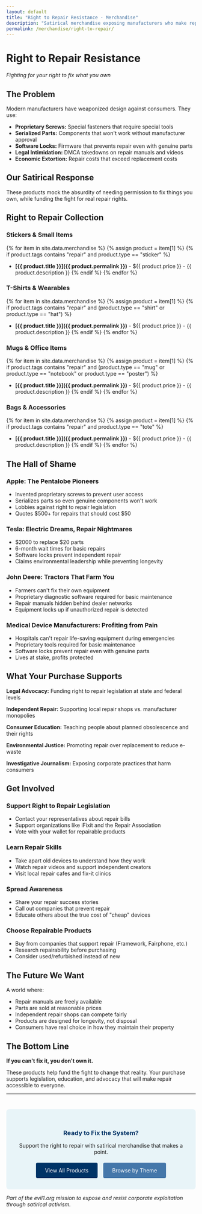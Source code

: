 ```yaml
---
layout: default
title: "Right to Repair Resistance - Merchandise"
description: "Satirical merchandise exposing manufacturers who make repair impossible, expensive, or illegal."
permalink: /merchandise/right-to-repair/
---
```


# Right to Repair Resistance

*Fighting for your right to fix what you own*

## The Problem

Modern manufacturers have weaponized design against consumers. They use:

- **Proprietary Screws:** Special fasteners that require special tools
- **Serialized Parts:** Components that won't work without manufacturer approval
- **Software Locks:** Firmware that prevents repair even with genuine parts
- **Legal Intimidation:** DMCA takedowns on repair manuals and videos
- **Economic Extortion:** Repair costs that exceed replacement costs

## Our Satirical Response

These products mock the absurdity of needing permission to fix things you own, while funding the fight for real repair rights.

## Right to Repair Collection

### Stickers & Small Items

{% for item in site.data.merchandise %}
  {% assign product = item[1] %}
  {% if product.tags contains "repair" and product.type == "sticker" %}
- **[{{ product.title }}]({{ product.permalink }})** - ${{ product.price }} - {{ product.description }}
  {% endif %}
{% endfor %}

### T-Shirts & Wearables

{% for item in site.data.merchandise %}
  {% assign product = item[1] %}
  {% if product.tags contains "repair" and (product.type == "shirt" or product.type == "hat") %}
- **[{{ product.title }}]({{ product.permalink }})** - ${{ product.price }} - {{ product.description }}
  {% endif %}
{% endfor %}

### Mugs & Office Items

{% for item in site.data.merchandise %}
  {% assign product = item[1] %}
  {% if product.tags contains "repair" and (product.type == "mug" or product.type == "notebook" or product.type == "poster") %}
- **[{{ product.title }}]({{ product.permalink }})** - ${{ product.price }} - {{ product.description }}
  {% endif %}
{% endfor %}

### Bags & Accessories

{% for item in site.data.merchandise %}
  {% assign product = item[1] %}
  {% if product.tags contains "repair" and product.type == "tote" %}
- **[{{ product.title }}]({{ product.permalink }})** - ${{ product.price }} - {{ product.description }}
  {% endif %}
{% endfor %}

## The Hall of Shame

### Apple: The Pentalobe Pioneers
- Invented proprietary screws to prevent user access
- Serializes parts so even genuine components won't work
- Lobbies against right to repair legislation
- Quotes $500+ for repairs that should cost $50

### Tesla: Electric Dreams, Repair Nightmares
- $2000 to replace $20 parts
- 6-month wait times for basic repairs
- Software locks prevent independent repair
- Claims environmental leadership while preventing longevity

### John Deere: Tractors That Farm You
- Farmers can't fix their own equipment
- Proprietary diagnostic software required for basic maintenance
- Repair manuals hidden behind dealer networks
- Equipment locks up if unauthorized repair is detected

### Medical Device Manufacturers: Profiting from Pain
- Hospitals can't repair life-saving equipment during emergencies
- Proprietary tools required for basic maintenance
- Software locks prevent repair even with genuine parts
- Lives at stake, profits protected

## What Your Purchase Supports

**Legal Advocacy:** Funding right to repair legislation at state and federal levels

**Independent Repair:** Supporting local repair shops vs. manufacturer monopolies

**Consumer Education:** Teaching people about planned obsolescence and their rights

**Environmental Justice:** Promoting repair over replacement to reduce e-waste

**Investigative Journalism:** Exposing corporate practices that harm consumers

## Get Involved

### Support Right to Repair Legislation
- Contact your representatives about repair bills
- Support organizations like iFixit and the Repair Association
- Vote with your wallet for repairable products

### Learn Repair Skills
- Take apart old devices to understand how they work
- Watch repair videos and support independent creators
- Visit local repair cafes and fix-it clinics

### Spread Awareness
- Share your repair success stories
- Call out companies that prevent repair
- Educate others about the true cost of "cheap" devices

### Choose Repairable Products
- Buy from companies that support repair (Framework, Fairphone, etc.)
- Research repairability before purchasing
- Consider used/refurbished instead of new

## The Future We Want

A world where:
- Repair manuals are freely available
- Parts are sold at reasonable prices
- Independent repair shops can compete fairly
- Products are designed for longevity, not disposal
- Consumers have real choice in how they maintain their property

## The Bottom Line

**If you can't fix it, you don't own it.**

These products help fund the fight to change that reality. Your purchase supports legislation, education, and advocacy that will make repair accessible to everyone.

---

<div style="text-align: center; margin-top: 40px; padding: 30px; background: #E8F4F8; border-radius: 8px;">
  <h3 style="color: #003366; margin-bottom: 15px;">Ready to Fix the System?</h3>
  <p style="margin-bottom: 20px;">Support the right to repair with satirical merchandise that makes a point.</p>
  <div style="display: flex; gap: 15px; justify-content: center; flex-wrap: wrap;">
    <a href="/merchandise/" class="early-nav-link" style="background: #003366; color: white; padding: 12px 24px; text-decoration: none; border-radius: 4px;">View All Products</a>
    <a href="/merchandise/themes/" class="early-nav-link" style="background: #4477AA; color: white; padding: 12px 24px; text-decoration: none; border-radius: 4px;">Browse by Theme</a>
  </div>
</div>

*Part of the evil1.org mission to expose and resist corporate exploitation through satirical activism.*